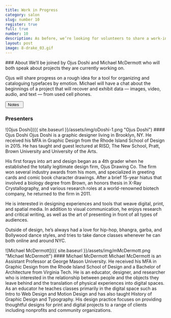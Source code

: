 ```yaml
---
title: Work in Progress
category: salon
slug: number 10
register: true
full: true
number: 10
description: As before, we’re looking for volunteers to share a work-in-progress, something that might benefit from a constructive and supportive conversation. We’re open to any and all formats—websites, book projects, creative research, proposals, visual experiments, etc.
layout: post
image: 8-drake_03.gif
---
```

<section class="intro-material" markdown="1">
<div class="intro-text" markdown="1">
### About
We’ll be joined by Ojus Doshi and Michael McDermott who will both speak about projects they are currently working on.

Ojus will share progress on a rough idea for a tool for organizing and cataloguing typefaces by emotion. Michael will have a chat about the beginnings of a project that will recover and exhibit data — images, video, audio, and text — from used cell phones.
</div>
<div class="intro-button">
<a href="https://docs.google.com/document/d/1nUOd-QWZvKcKH2Efayh0w5qWJL7O-xRLi5I79E7zDR4/edit?usp=sharing"><button>Notes&ensp;<i class="fas fa-long-arrow-alt-down"></i></button></a>
</div>
</section>

### Presenters
<section class="presenter-container-even" markdown="1">
<article markdown="1">
![Ojus Doshi]({{ site.baseurl }}/assets/img/oDoshi-1.png "Ojus Doshi")
#### Ojus Doshi
Ojus Doshi is a graphic designer living in Brooklyn, NY. He received his MFA in Graphic Design from the Rhode Island School of Design in 2015. He has taught and guest lectured at RISD, The New School, Pratt, Brown University and University of the Arts.

His first forays into art and design began as a 4th grader when he established the totally legitimate design firm, Ojus Drawing Co. The firm won several industry awards from his mom, and specialized in greeting cards and comic book character drawings. After a brief 15-year hiatus that involved a biology degree from Brown, an honors thesis in X-Ray Crystallography, and various research roles at a world-renowned biotech company, he returned to the firm in 2011.

He is interested in designing experiences and tools that weave digital, print, and spatial media. In addition to visual communication, he enjoys research and critical writing, as well as the art of presenting in front of all types of audiences.

Outside of design, he’s always had a love for hip-hop, bhangra, garba, and Bollywood dance styles, and tries to take dance classes whenever he can both online and around NYC.
</article>
<article markdown="1">
![Michael McDermott]({{ site.baseurl }}/assets/img/mMcDermott.png "Michael McDermott")
#### Michael McDermott
Michael McDermott is an Assistant Professor at George Mason University. He received his MFA in Graphic Design from the Rhode Island School of Design and a Bachelor of Architecture from Virginia Tech. He is an educator, designer, and researcher who is interested in the relationship between people and the objects they leave behind and the translation of physical experiences into digital spaces. As an educator he teaches classes primarily in the digital space such as Intro to Web Design and Motion Design and has also taught History of Graphic Design and Typography. His design practice focuses on providing thoughtful designs for print and digital projects to a range of clients including nonprofits and community organizations.
</article>
</section>
